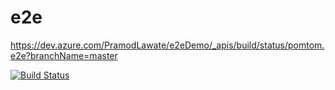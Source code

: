 # e2e

https://dev.azure.com/PramodLawate/e2eDemo/_apis/build/status/pomtom.e2e?branchName=master

[![Build Status](https://dev.azure.com/PramodLawate/e2eDemo/_apis/build/status/pomtom.e2e?branchName=master)](https://dev.azure.com/PramodLawate/e2eDemo/_build/latest?definitionId=2&branchName=master)
